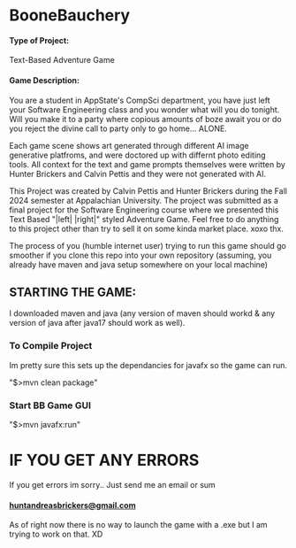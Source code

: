 # BooneBauchery
#### Type of Project: 
Text-Based Adventure Game
#### Game Description: 
You are a student in AppState's CompSci department, you have just left your Software Engineering class and you wonder what will you do tonight. Will you make it to a party where copious amounts of boze await you or do you reject the divine call to party only to go home... ALONE.

Each game scene shows art generated through different AI image generative platfroms, and were doctored up with differnt photo editing tools. All context for the text and game prompts themselves were written by Hunter Brickers and Calvin Pettis and they were not generated with AI. 

This Project was created by Calvin Pettis and Hunter Brickers during the Fall 2024 semester at Appalachian University. The project was submitted as a final project for the Software Engineering course where we presented this Text Based "|left|  |right|" styled Adventure Game. Feel free to do anything to this project other than try to sell it on some kinda market place. xoxo thx. 

The process of you (humble internet user) trying to run this game should go smoother if you clone this repo into your own repository (assuming, you already have maven and java setup somewhere on your local machine)


## STARTING THE GAME:
I downloaded maven and java (any version of maven should workd & any version of java after java17 should work as well).
### To Compile Project
Im pretty sure this sets up the dependancies for javafx so the game can run.

"$>mvn clean package"
### Start BB Game GUI
"$>mvn javafx:run"


# IF YOU GET ANY ERRORS
If you get errors im sorry..
Just send me an email or sum 
#### huntandreasbrickers@gmail.com

As of right now there is no way to launch the game with a .exe but I am trying to work on that. XD